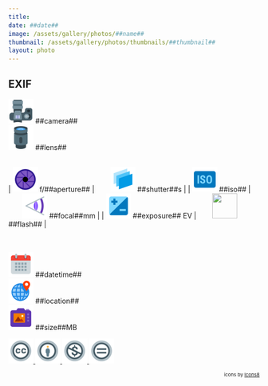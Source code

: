 ```yaml
---
title: ‎
date: ##date##
image: /assets/gallery/photos/##name##
thumbnail: /assets/gallery/photos/thumbnails/##thumbnail##
layout: photo
---
```

<style>
  div.container {
    width: 100% !important;
    max-width: none !important;
  }
  img.main-img {
    height: auto !important;
    max-width: 100% !important;
    max-height: 100vh !important;
  }
  img.exif {
    width: 50px;
    height: 50px;
  }
</style>

## EXIF
<img src='/assets/images/icons/camera.png' class='exif'> ##camera##  
<img src='/assets/images/icons/lens.png' class='exif'> ##lens##
<br><br>

| <img src='/assets/images/icons/aperture.png' class='exif'> f/##aperture## | &emsp;&emsp;<img src='/assets/images/icons/shutter-speed.png' class='exif'> ##shutter##s |
| <img src='/assets/images/icons/iso.png' class='exif'> ##iso## | &emsp;&emsp;<img src='/assets/images/icons/focal-length.png' class='exif'> ##focal##mm |
| <img src='/assets/images/icons/exposure.png' class='exif'> ##exposure## EV | &emsp;&emsp;<img src='/assets/images/icons/##flashicon##.png' class='exif'> ##flash## |

<br><br>
<img src='/assets/images/icons/calendar.png' class='exif'> ##datetime##  
<img src='/assets/images/icons/location.png' class='exif'> ##location##  
<img src='/assets/images/icons/image.png' class='exif'> ##size##MB

<a href='https://creativecommons.org/licenses/by-nc-nd/2.0/' class='no-underline'>
  <img src='/assets/images/icons/ccl/cc.png' class='exif'>
  <img src='/assets/images/icons/ccl/by.png' class='exif'>
  <img src='/assets/images/icons/ccl/nc.png' class='exif'>
  <img src='/assets/images/icons/ccl/nd.png' class='exif'>
</a>

<span style='float: right; font-size: 0.6rem'>icons by <a target="_blank" href="https://icons8.com">Icons8</a></span>
<br>